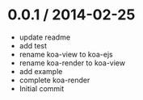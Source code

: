 
0.0.1 / 2014-02-25
==================

  * update readme
  * add test
  * rename koa-view to koa-ejs
  * rename koa-render to koa-view
  * add example
  * complete koa-render
  * Initial commit
